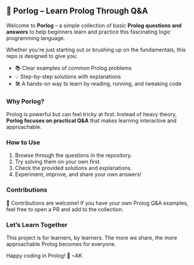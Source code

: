 ## 🧩 Porlog – Learn Prolog Through Q&A

Welcome to **Porlog** – a simple collection of basic **Prolog questions and answers** to help beginners learn and practice this fascinating logic programming language.

Whether you're just starting out or brushing up on the fundamentals, this repo is designed to give you:

* 📚 Clear examples of common Prolog problems
* 💡 Step-by-step solutions with explanations
* 🛠️ A hands-on way to learn by reading, running, and tweaking code

### Why Porlog?

Prolog is powerful but can feel tricky at first. Instead of heavy theory, **Porlog focuses on practical Q&A** that makes learning interactive and approachable.

### How to Use

1. Browse through the questions in the repository.
2. Try solving them on your own first.
3. Check the provided solutions and explanations.
4. Experiment, improve, and share your own answers!

### Contributions

🚀 Contributions are welcome! If you have your own Prolog Q&A examples, feel free to open a PR and add to the collection.

### Let’s Learn Together

This project is for learners, by learners. The more we share, the more approachable Prolog becomes for everyone.

Happy coding in Prolog! 🖖
                           ~AK
